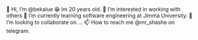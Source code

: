 👋 Hi, I’m @bekalue
😁 Im 20 years old.
👀 I’m interested in working with others
🌱 I’m currently learning software engineering at Jimma University.
💞️ I’m looking to collaborate on ...
📫 How to reach me @mr_shashe on telegram.

